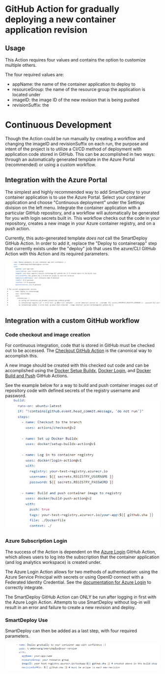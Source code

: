 # GitHub Action for gradually deploying a new container application revision
## Usage
This Action requires four values and contains the option to customize multiple others.

The four required values are:
- appName: the name of the container application to deploy to
- resourceGroup: the name of the resource group the application is located under
- imageID: the image ID of the new revision that is being pushed
- revisionSuffix: the 

# Continuous Development
Though the Action could be run manually by creating a workflow and changing the imageID and revisionSuffix on each run, the purpose and intent of the project is to utilize a CI/CD method of deployment with application code stored in GitHub. This can be accomplished in two ways: through an automatically generated template in the Azure Portal (recommended) or using a custom workflow.

## Integration with the Azure Portal
The simplest and highly recommended way to add SmartDeploy to your container application is to use the Azure Portal. Select your container application and choose "Continuous deployment" under the Settings division on the left menu. Integrate the container application with a particular GitHub repository, and a workflow will automatically be generated for you with login secrets built in. This workflow checks out the code in your repository, creates a new image in your Azure container registry, and on a push action.

Currently, this auto-generated template *does not* call the SmartDeploy GitHub Action. In order to add it, replace the "Deploy to containerapp" step that currently exists under the "deploy" job that uses the azure/CLI GitHub Action with this Action and its required parameters.

![Azure Portal integration code sample](./azure-portal-integration-example.png)

## Integration with a custom GitHub workflow
### Code checkout and image creation
For continuous integration, code that is stored in GitHub must be checked out to be accessed. The [Checkout GitHub Action](https://github.com/marketplace/actions/checkout) is the canonical way to accomplish this.

A new image should be created with this checked out code and can be accomplished using the [Docker Setup Buildx](https://github.com/marketplace/actions/docker-setup-buildx), [Docker Login](https://github.com/marketplace/actions/docker-login), and [Docker Build and Push](https://github.com/marketplace/actions/build-and-push-docker-images) GitHub Actions. 

See the example below for a way to build and push container images out of repository code with defined secrets of the registry username and password.
![build example with ACR secrets](./build-example.png)

### Azure Subscription Login
The success of the Action is dependent on the [Azure Login](https://github.com/marketplace/actions/azure-login) GitHub Action, which allows users to log into the subscription that the container application (and log analytics workspace) is created under. 

The Azure Login Action allows for two methods of authentication: using the Azure Service Principal with secrets or using OpenID connect with a Federated Identity Credential. See the [documentation for Azure Login](https://github.com/marketplace/actions/azure-login#configure-deployment-credentials) to correctly integrate.

The SmartDeploy GitHub Action can ONLY be run after logging in first with the Azure Login Action. Attempts to use SmartDeploy without log-in will result in an error and failure to create a new revision and deploy.

### SmartDeploy Use
SmartDeploy can then be added as a last step, with four required parameters.

![default run of SmartDeploy](./default-run-example.png)